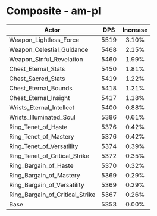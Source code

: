 # Composite - am-pl
| Actor | DPS | Increase |
|---|:---:|:---:|
|Weapon_Lightless_Force|5519|3.10%|
|Weapon_Celestial_Guidance|5468|2.15%|
|Weapon_Sinful_Revelation|5460|1.99%|
|Chest_Eternal_Stats|5450|1.81%|
|Chest_Sacred_Stats|5419|1.22%|
|Chest_Eternal_Bounds|5418|1.21%|
|Chest_Eternal_Insight|5417|1.18%|
|Wrists_Eternal_Intellect|5400|0.88%|
|Wrists_Illuminated_Soul|5386|0.61%|
|Ring_Tenet_of_Haste|5376|0.42%|
|Ring_Tenet_of_Mastery|5376|0.42%|
|Ring_Tenet_of_Versatility|5374|0.39%|
|Ring_Tenet_of_Critical_Strike|5372|0.35%|
|Ring_Bargain_of_Haste|5370|0.32%|
|Ring_Bargain_of_Mastery|5369|0.29%|
|Ring_Bargain_of_Versatility|5369|0.29%|
|Ring_Bargain_of_Critical_Strike|5367|0.26%|
|Base|5353|0.00%|
